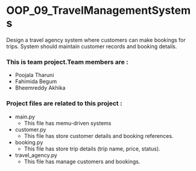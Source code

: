 # OOP_09_TravelManagementSystems
Design a travel agency system where customers can make bookings for trips. System should maintain customer records and booking details.

### This is team project.Team members are :
   - Poojala Tharuni
   - Fahimida Begum
   - Bheemreddy Akhika
### Project files are related to this project :
   - main.py
      - This file has memu-driven systems
   - customer.py
      - This file has store customer details and booking references.
   - booking.py
      - This file has store trip details (trip name, price, status).
   - travel_agency.py
      - This file has manage customers and bookings.
      
